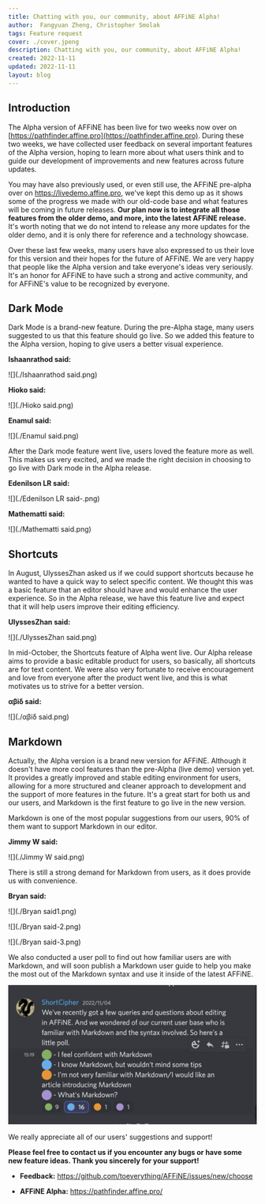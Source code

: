```yaml
---
title: Chatting with you, our community, about AFFiNE Alpha!
author:  Fangyuan Zheng, Christopher Smolak
tags: Feature request
cover: ./cover.jpeng
description: Chatting with you, our community, about AFFiNE Alpha!
created: 2022-11-11
updated: 2022-11-11
layout: blog
---
```


## Introduction
The Alpha version of AFFiNE has been live for two weeks now over on [https://pathfinder.affine.pro](https://pathfinder.affine.pro). During these two weeks, we have collected user feedback on several important features of the Alpha version, hoping to learn more about what users think and to guide our development of improvements and new features across future updates.

You may have also previously used, or even still use, the AFFiNE pre-alpha over on https://livedemo.affine.pro, we've kept this demo up as it shows some of the progress we made with our old-code base and what features will be coming in future releases. **Our plan now is to integrate all those features from the older demo, and more, into the latest AFFiNE release.** It's worth noting that we do not intend to release any more updates for the older demo, and it is only there for reference and a technology showcase.

Over these last few weeks, many users have also expressed to us their love for this version and their hopes for the future of AFFiNE. We are very happy that people like the Alpha version and take everyone's ideas very seriously. It's an honor for AFFiNE to have such a strong and active community, and for AFFiNE's value to be recognized by everyone.


## Dark Mode
Dark Mode is a brand-new feature. During the pre-Alpha stage, many users suggested to us that this feature should go live. So we added this feature to the Alpha version, hoping to give users a better visual experience.

**Ishaanrathod said:**

![](./Ishaanrathod said.png)


**Hioko said:**

![](./Hioko said.png)


**Enamul said:**

![](./Enamul said.png)

After the Dark mode feature went live, users loved the feature more as well. This makes us very excited, and we made the right decision in choosing to go live with Dark mode in the Alpha release.


**Edenilson LR said:**

![](./Edenilson LR said-.png)


**Mathematti said:**

![](./Mathematti said.png)


## Shortcuts
In August, UlyssesZhan asked us if we could support shortcuts because he wanted to have a quick way to select specific content. We thought this was a basic feature that an editor should have and would enhance the user experience. So in the Alpha release, we have this feature live and expect that it will help users improve their editing efficiency.

**UlyssesZhan said:**

![](./UlyssesZhan said.png)


In mid-October, the Shortcuts feature of Alpha went live. Our Alpha release aims to provide a basic editable product for users, so basically, all shortcuts are for text content. We were also very fortunate to receive encouragement and love from everyone after the product went live, and this is what motivates us to strive for a better version.

**αβiδ said:**

![](./αβiδ said.png)


## Markdown

Actually, the Alpha version is a brand new version for AFFiNE. Although it doesn't have more cool features than the pre-Alpha (live demo) version yet. It provides a greatly improved and stable editing environment for users, allowing for a more structured and cleaner approach to development and the support of more features in the future. It's a great start for both us and our users, and Markdown is the first feature to go live in the new version.

Markdown is one of the most popular suggestions from our users, 90% of them want to support Markdown in our editor.

**Jimmy W said:**

![](./Jimmy W said.png)


There is still a strong demand for Markdown from users, as it does provide us with convenience.

**Bryan said:**

![](./Bryan said1.png)

![](./Bryan said-2.png)

![](./Bryan said-3.png)

We also conducted a user poll to find out how familiar users are with Markdown, and will soon publish a Markdown user guide to help you make the most out of the Markdown syntax and use it inside of the latest AFFiNE.

![](./voting.png)

We really appreciate all of our users' suggestions and support! 

**Please feel free to contact us if you encounter any bugs or have some new feature ideas. Thank you sincerely for your support!**

- **Feedback:** https://github.com/toeverything/AFFiNE/issues/new/choose

- **AFFiNE Alpha:** https://pathfinder.affine.pro/
